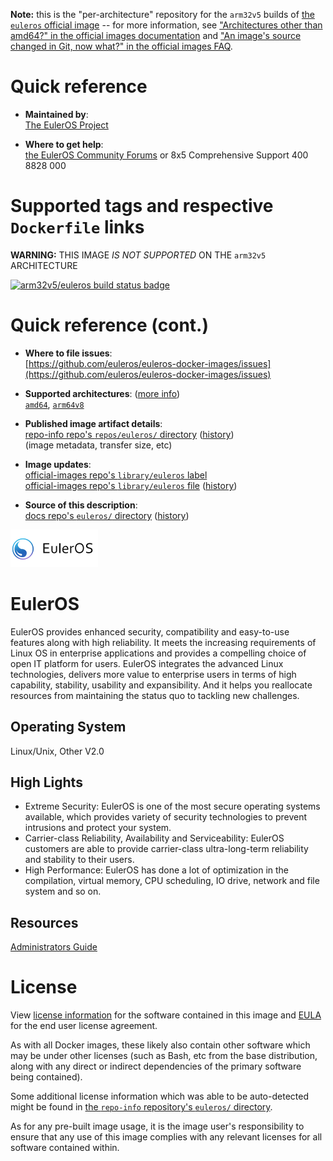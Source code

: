 <!--

********************************************************************************

WARNING:

    DO NOT EDIT "euleros/README.md"

    IT IS AUTO-GENERATED

    (from the other files in "euleros/" combined with a set of templates)

********************************************************************************

-->

**Note:** this is the "per-architecture" repository for the `arm32v5` builds of [the `euleros` official image](https://hub.docker.com/_/euleros) -- for more information, see ["Architectures other than amd64?" in the official images documentation](https://github.com/docker-library/official-images#architectures-other-than-amd64) and ["An image's source changed in Git, now what?" in the official images FAQ](https://github.com/docker-library/faq#an-images-source-changed-in-git-now-what).

# Quick reference

-	**Maintained by**:  
	[The EulerOS Project](https://github.com/euleros/euleros-docker-images)

-	**Where to get help**:  
	[the EulerOS Community Forums](http://developer.huawei.com/ict/forum/forum.php?mod=forumdisplay&fid=400257&page=) or 8x5 Comprehensive Support 400 8828 000

# Supported tags and respective `Dockerfile` links

**WARNING:** THIS IMAGE *IS NOT SUPPORTED* ON THE `arm32v5` ARCHITECTURE

[![arm32v5/euleros build status badge](https://img.shields.io/jenkins/s/https/doi-janky.infosiftr.net/job/multiarch/job/arm32v5/job/euleros.svg?label=arm32v5/euleros%20%20build%20job)](https://doi-janky.infosiftr.net/job/multiarch/job/arm32v5/job/euleros/)

# Quick reference (cont.)

-	**Where to file issues**:  
	[https://github.com/euleros/euleros-docker-images/issues](https://github.com/euleros/euleros-docker-images/issues)

-	**Supported architectures**: ([more info](https://github.com/docker-library/official-images#architectures-other-than-amd64))  
	[`amd64`](https://hub.docker.com/r/amd64/euleros/), [`arm64v8`](https://hub.docker.com/r/arm64v8/euleros/)

-	**Published image artifact details**:  
	[repo-info repo's `repos/euleros/` directory](https://github.com/docker-library/repo-info/blob/master/repos/euleros) ([history](https://github.com/docker-library/repo-info/commits/master/repos/euleros))  
	(image metadata, transfer size, etc)

-	**Image updates**:  
	[official-images repo's `library/euleros` label](https://github.com/docker-library/official-images/issues?q=label%3Alibrary%2Feuleros)  
	[official-images repo's `library/euleros` file](https://github.com/docker-library/official-images/blob/master/library/euleros) ([history](https://github.com/docker-library/official-images/commits/master/library/euleros))

-	**Source of this description**:  
	[docs repo's `euleros/` directory](https://github.com/docker-library/docs/tree/master/euleros) ([history](https://github.com/docker-library/docs/commits/master/euleros))

![logo](https://raw.githubusercontent.com/docker-library/docs/67335f712632d352c94de4beeff0120d7c68168c/euleros/logo.png)

# EulerOS

EulerOS provides enhanced security, compatibility and easy-to-use features along with high reliability. It meets the increasing requirements of Linux OS in enterprise applications and provides a compelling choice of open IT platform for users. EulerOS integrates the advanced Linux technologies, delivers more value to enterprise users in terms of high capability, stability, usability and expansibility. And it helps you reallocate resources from maintaining the status quo to tackling new challenges.

## Operating System

Linux/Unix, Other V2.0

## High Lights

-	Extreme Security: EulerOS is one of the most secure operating systems available, which provides variety of security technologies to prevent intrusions and protect your system.
-	Carrier-class Reliability, Availability and Serviceability: EulerOS customers are able to provide carrier-class ultra-long-term reliability and stability to their users.
-	High Performance: EulerOS has done a lot of optimization in the compilation, virtual memory, CPU scheduling, IO drive, network and file system and so on.

## Resources

[Administrators Guide](http://developer.huawei.com/ict/en/doc/site-euleros-administrators-guide-en/index.html/en-us)

# License

View [license information](https://github.com/euleros/euleros-docker-images/blob/master/LICENSE) for the software contained in this image and [EULA](http://developer.huawei.com/ict/en/site-euleros/article/privacy-policy) for the end user license agreement.

As with all Docker images, these likely also contain other software which may be under other licenses (such as Bash, etc from the base distribution, along with any direct or indirect dependencies of the primary software being contained).

Some additional license information which was able to be auto-detected might be found in [the `repo-info` repository's `euleros/` directory](https://github.com/docker-library/repo-info/tree/master/repos/euleros).

As for any pre-built image usage, it is the image user's responsibility to ensure that any use of this image complies with any relevant licenses for all software contained within.

